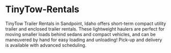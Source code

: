# TinyTow-Rentals
TinyTow Trailer Rentals in Sandpoint, Idaho offers short-term compact utility trailer and enclosed trailer rentals. These lightweight haulers are perfect for moving smaller loads behind sedans and compact vehicles, and can be maneuvered by hand for easy loading and unloading! Pick-up and delivery is available with advanced scheduling. 
